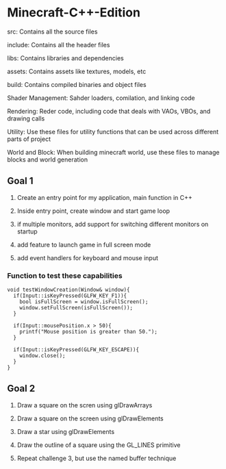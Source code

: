 # Minecraft-C++-Edition

src: Contains all the source files

include: Contains all the header files

libs: Contains libraries and dependencies

assets: Contains assets like textures, models, etc

build: Contains compiled binaries and object files

Shader Management: Sahder loaders, comilation, and linking code

Rendering: Reder code, including code that deals with VAOs, VBOs, and drawing calls

Utility: Use these files for utility functions that can be used across different parts of project

World and Block: When building minecraft world, use these files to manage blocks and world generation

## Goal 1

1. Create an entry point for my application, main function in C++

2. Inside entry point, create window and start game loop

3. if multiple monitors, add support for switching different monitors on startup

4. add feature to launch game in full screen mode

5. add event handlers for keyboard and mouse input

### Function to test these capabilities

```,
void testWindowCreation(Window& window){
  if(Input::isKeyPressed(GLFW_KEY_F1)){
    bool isFullScreen = window.isFullScreen();
    window.setFullScreen(isFullScreen());
  }

  if(Input::mousePosition.x > 50){
    printf("Mouse position is greater than 50.");
  }

  if(Input::isKeyPressed(GLFW_KEY_ESCAPE)){
    window.close();
  }
}
```

## Goal 2

1. Draw a square on the scren using glDrawArrays

2. Draw a square on the screen using glDrawElements

3. Draw a star using glDrawElements

4. Draw the outline of a square using the GL_LINES primitive

5. Repeat challenge 3, but use the named buffer technique
